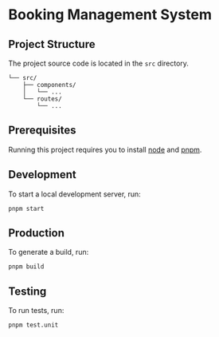 # ️Booking Management System

## Project Structure

The project source code is located in the `src` directory.

```text
└── src/
    ├── components/
    │   └── ...
    └── routes/
        └── ...
```

## Prerequisites

Running this project requires you to install [node](https://nodejs.org/en) and [pnpm](https://pnpm.io/).

## Development

To start a local development server, run:

```shell
pnpm start
```

## Production

To generate a build, run:

```shell
pnpm build
```

## Testing

To run tests, run:

```shell
pnpm test.unit
```
